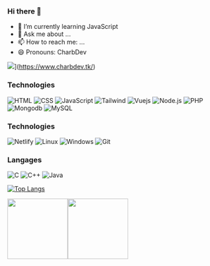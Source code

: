 ### Hi there 👋

- 🌱 I’m currently learning JavaScript
- 💬 Ask me about ...
- 📫 How to reach me: ...
- 😄 Pronouns: CharbDev


![](https://raw.githubusercontent.com/charbossly/blob/main/PRESENTATION.gif)](https://www.charbdev.tk/)

### Technologies

![HTML](https://img.shields.io/badge/-Html-000?&logo=html)
![CSS](https://img.shields.io/badge/-Css-000?&logo=Css)
![JavaScript](https://img.shields.io/badge/-Javascript-000?&logo=Javascript)
![Tailwind](https://img.shields.io/badge/-tailwind-000?&logo=tailwindcss)
![Vuejs](https://img.shields.io/badge/-vuejs-000?&logo=vue.js)
![Node.js](https://img.shields.io/badge/-Node.js-000?&logo=node.js)
![PHP](https://img.shields.io/badge/-Php-000?&logo=Php)
![Mongodb](https://img.shields.io/badge/-mongodb-000?&logo=mongodb)
![MySQL](https://img.shields.io/badge/-Mysql-000?&logo=mysql)

### Technologies

![Netlify](https://img.shields.io/badge/-Netlify-000?&logo=Netlify)
![Linux](https://img.shields.io/badge/-Linux-000?&logo=Linux)
![Windows](https://img.shields.io/badge/-windows-000?&logo=windows)
![Git](https://img.shields.io/badge/-Git.js-000?&logo=Git)

### Langages

![C](https://img.shields.io/badge/-C-000?&logo=c)
![C++](https://img.shields.io/badge/-C++-000?&logo=c%2b%2b&)
![Java](https://img.shields.io/badge/-Java-000?&logo=java)



[![Top Langs](https://github-readme-stats.vercel.app/api/top-langs/?username=charbossly&layout=compact)](https://github.com/charbossly/github-readme-stats)

<a href="https://www.charbdev.tk/"><img height="137px" src="https://github-readme-stats.vercel.app/api?username=charbossly&hide_title=true&hide_border=true&show_icons=true&include_all_commits=true&count_private=true&line_height=21&text_color=020&icon_color=000&bg_color=0,ea6161,ffff4d,fffc4d,52fa5a&theme=graywhite" /><!-- wi*quL3fcV --><img height="137px" src="https://github-readme-stats.vercel.app/api/top-langs/?username=charbossly&hide=html&hide_title=true&hide_border=true&layout=compact&langs_count=6&exclude_repo=comp426,Redventures-Movie-Quotes&text_color=000&icon_color=fff&bg_color=0,52fa5a,4fffff,c64dff&theme=graywhite" /></a>
